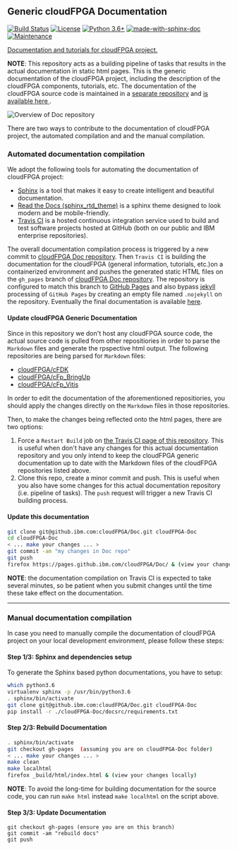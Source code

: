 ## Generic cloudFPGA Documentation

[![Build Status](https://travis.ibm.com/cloudFPGA/Doc.svg?token=8sgWzx3xuqu53CzFUy8K&branch=master)](https://travis.ibm.com/cloudFPGA/Doc)  [![License](https://img.shields.io/badge/License-Apache%202.0-blue.svg)](https://opensource.org/licenses/Apache-2.0) [![Python 3.6+](https://img.shields.io/badge/python-3.6+-blue.svg)](https://www.python.org/downloads/release/python-360/) [![made-with-sphinx-doc](https://img.shields.io/badge/Made%20with-Sphinx-1f425f.svg)](https://www.sphinx-doc.org/) [![Maintenance](https://img.shields.io/badge/Maintained%3F-yes-green.svg)](https://github.ibm.com/cloudFPGA/Doc/pulse)

[Documentation and tutorials for cloudFPGA project.](https://pages.github.ibm.com/cloudFPGA/Doc/)

**NOTE**: This repository acts as a building pipeline of tasks that results in the actual documentation in static
html pages. This is the generic documentation of the cloudFPGA project, including the description of the cloudFPGA 
components, tutorials, etc. The documentation of the cloudFPGA source code is maintained in a 
[separate repository](https://github.ibm.com/cloudFPGA/Dox/) and 
[is available here ](https://pages.github.ibm.com/cloudFPGA/Dox/).


![Overview of Doc repository](https://github.ibm.com/cloudFPGA/Doc/blob/master/docsrc/images/doc_repo_overview.png?raw=true)


There are two ways to contribute to the documentation of cloudFPGA project, the automated compilation and and the manual compilation.

### Automated documentation compilation

We adopt the following tools for automating the documentation of cloudFPGA project:
* [Sphinx](https://www.sphinx-doc.org/en/master/) is a tool that makes it easy to create intelligent and beautiful documentation.
* [Read the Docs (sphinx_rtd_theme)](https://readthedocs.org/) is a sphinx theme designed to look modern and be mobile-friendly.
* [Travis CI](https://travis-ci.org/) is a hosted continuous integration service used to build and test software projects hosted at GitHub (both on our public and IBM enterprise repositories).

The overall documentation compilation process is triggered by a new commit to 
[cloudFPGA Doc repository](https://github.ibm.com/cloudFPGA/Doc). Then `Travis CI` is building the documentation 
for the cloudFPGA (general information, tutorials, etc.)on a containerized environment and pushes the generated 
static HTML files on the `gh_pages` branch of [cloudFPGA Doc repository](https://github.ibm.com/cloudFPGA/Doc). 
The repository is configured to match this branch to 
[GitHub Pages](https://help.github.com/en/github/working-with-github-pages/getting-started-with-github-pages) and 
also bypass [jekyll](https://jekyllrb.com/) processing of `GitHub Pages` by creating an empty file named `.nojekyll` 
on the repository. Eventually the final documentation is available [here](https://pages.github.ibm.com/cloudFPGA/Doc/).



#### Update cloudFPGA Generic Documentation
Since in this repository we don't host any cloudFPGA source code, the actual source code is pulled from 
other repositiories in order to parse the `Markdown` files and generate the rpspective html output.
The following repositories are being parsed for `Markdown` files:

* [cloudFPGA/cFDK](https://github.ibm.com/cloudFPGA/cFDK)
* [cloudFPGA/cFp_BringUp](https://github.ibm.com/cloudFPGA/cFp_BringUp)
* [cloudFPGA/cFp_Vitis](https://github.ibm.com/cloudFPGA/cFp_Vitis)

In order to edit the documentation of the aforementioned repositiories, you should apply the changes 
directly on the `Markdown` files in those repositories.

Then, to make the changes being reflected onto the html pages, there are two options:
1. Force a `Restart Build` job on [the Travis CI page of this repository](https://travis.ibm.com/cloudFPGA/Doc). This is useful when don't have any changes for this actual documentation repository and you only intend to keep the cloudFPGA generic documentation up to date with the Markdown files of the cloudFPGA repositories listed above.
2. Clone this repo, create a minor commit and push. This is useful when you also have some changes for this actual documentation repository (i.e. pipeline of tasks). The `push` request will trigger a new Travis CI building process.

#### Update this documentation
```bash
git clone git@github.ibm.com:cloudFPGA/Doc.git cloudFPGA-Doc
cd cloudFPGA-Doc
< ... make your changes ... >
git commit -am "my changes in Doc repo"
git push
firefox https://pages.github.ibm.com/cloudFPGA/Doc/ & (view your changes)
```

**NOTE**: the documentation compilation on Travis CI is expected to take several minutes, so be patient when you submit changes until the time these take effect on the documentation.

***

### Manual documentation compilation
In case you need to manually compile the documentation of cloudFPGA project on your local development environment, please follow these steps:

#### Step 1/3: Sphinx and dependencies setup

To generate the Sphinx based python documentations, you have to setup:
```bash
which python3.6
virtualenv sphinx -p /usr/bin/python3.6
. sphinx/bin/activate
git clone git@github.ibm.com:cloudFPGA/Doc.git cloudFPGA-Doc
pip install -r ./cloudFPGA-Doc/docsrc/requirements.txt
```
#### Step 2/3: Rebuild Documentation

```bash
. sphinx/bin/activate
git checkout gh-pages  (assuming you are on cloudFPGA-Doc folder)
< ... make your changes ... >
make clean
make localhtml
firefox _build/html/index.html & (view your changes locally)
```

**NOTE**: To avoid the long-time for building documentation for the source code, you can run `make html` 
instead `make localhtml` on the script above.

#### Step 3/3: Update Documentation

```
git checkout gh-pages (ensure you are on this branch)
git commit -am "rebuild docs"
git push
```
